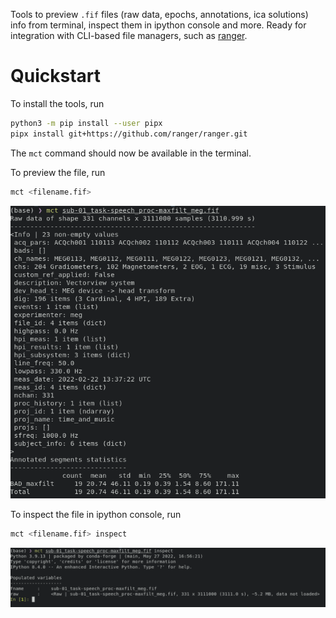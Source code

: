 Tools to preview `.fif` files (raw data, epochs, annotations, ica solutions)
info from terminal, inspect them in ipython console and more.
Ready for integration with CLI-based file managers, such as
[ranger](https://github.com/ranger/ranger).


Quickstart
==========

To install the tools, run

```bash
python3 -m pip install --user pipx
pipx install git+https://github.com/ranger/ranger.git
```

The `mct` command should now be available in the terminal.

To preview the file, run

```bash
mct <filename.fif>
```

![preview example](https://github.com/dmalt/mne-cli-tools/blob/master/docs/preview.png?raw=true)

To inspect the file in ipython console, run

```bash
mct <filename.fif> inspect
```

![inspect example](https://github.com/dmalt/mne-cli-tools/blob/master/docs/inspect.png?raw=true)
